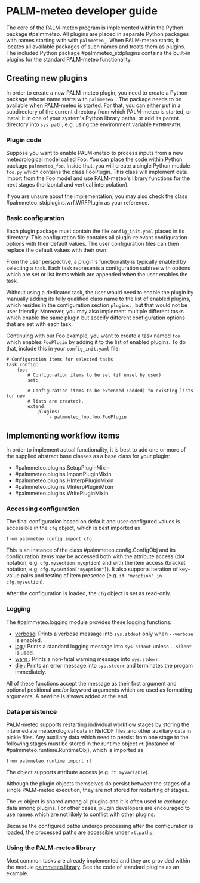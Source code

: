 # PALM-meteo developer guide

The core of the PALM-meteo program is implemented within the Python package
#palmmeteo. All plugins are placed in separate Python packages with names
starting with with `palmmeteo_`. When PALM-meteo starts, it locates all
available packages of such names and treats them as plugins. The included
Python package #palmmeteo_stdplugins contains the built-in plugins for the
standard PALM-meteo functionality.

## Creating new plugins

In order to create a new PALM-meteo plugin, you need to create a Python package
whose name starts with `palmmeteo_`. The package needs to be available when
PALM-meteo is started. For that, you can either put in a subdirectory of
the current directory from which PALM-meteo is started, or install it in one
of your system's Python library paths, or add its parent directory into
`sys.path`, e.g. using the environment variable `PYTHONPATH`.

### Plugin code

Suppose you want to enable PALM-meteo to process inputs from a new
meteorological model called Foo. You can place the code within Python package
`palmmeteo_foo`. Inside that, you will create a single Python module `foo.py`
which contains the class FooPlugin. This class will implement data import from
the Foo model and use PALM-meteo's library functions for the next stages
(horizontal and vertical interpolation).

If you are unsure about the implementation, you may also check the class
#palmmeteo_stdplugins.wrf.WRFPlugin
as your reference.

### Basic configuration

Each plugin package must contain the file `config_init.yaml` placed in its
directory. This configuration file contains all plugin-relevant configuration
options with their default values. The user configuration files can then
replace the default values with their own.

From the user perspective, a plugin's functionality is typically enabled by
selecting a `task`. Each task represents a configuration subtree with options
which are set or list items which are appended when the user enables the task.

Without using a dedicated task, the user would need to enable the plugin by
manually adding its fully qualified class name to the list of enabled plugins,
which resides in the configuration section `plugins:`, but that would not be
user friendly. Moreover, you may also implement multiple different tasks which
enable the same plugin but specify different configuration options that are set
with each task.

Continuing with our Foo example, you want to create a task named `foo` which
enables `FooPlugin` by adding it to the list of enabled plugins. To do that,
include this in your `config_init.yaml` file:

```
# Configuration items for selected tasks
task_config:
    foo:
        # Configuration items to be set (if unset by user)
        set:

        # Configuration items to be extended (added) to existing lists (or new
        # lists are created).
        extend:
            plugins:
                - palmmeteo_foo.foo.FooPlugin
```

## Implementing workflow items

In order to implement actual functionality, it is best to add one or more of the
supplied abstract base classes as a base class for your plugin:

 - #palmmeteo.plugins.SetupPluginMixin
 - #palmmeteo.plugins.ImportPluginMixin
 - #palmmeteo.plugins.HInterpPluginMixin
 - #palmmeteo.plugins.VInterpPluginMixin
 - #palmmeteo.plugins.WritePluginMixin

### Accessing configuration

The final configuration based on default and user-configured values is
accessible in the `cfg` object, which is best imported as

```
from palmmeteo.config import cfg
```

This is an instance of the class #palmmeteo.config.ConfigObj and its
configuration items may be accessed both with the attribute access (dot
notation, e.g. `cfg.mysection.myoption`) and with the item access (bracket
notation, e.g. `cfg.mysection["myoption"]`). It also supports iteration of
key-value pairs and testing of item presence (e.g. `if "myoption" in
cfg.mysection`).

After the configuration is loaded, the `cfg` object is set as read-only.

### Logging

The #palmmeteo.logging module provides these logging functions:

 - [verbose](#palmmeteo.logging.verbose):
   Prints a verbose message into `sys.stdout` only when `--verbose` is enabled.
 - [log    ](#palmmeteo.logging.log    ):
   Prints a standard logging message into `sys.stdout` unless `--silent` is used.
 - [warn   ](#palmmeteo.logging.warn   ):
   Prints a non-fatal warning message into `sys.stderr`.
 - [die    ](#palmmeteo.logging.die    ):
   Prints an error message into `sys.stderr` and terminates the progam immediately.

All of these functions accept the message as their first argument and optional
positional and/or keyword arguments which are used as formatting arguments.
A newline is always added at the end.

### Data persistence

PALM-meteo supports restarting individual workflow stages by storing the
intermediate meteorological data in NetCDF files and other auxiliary data in
pickle files. Any auxiliary data which need to persist from one stage to the
following stages must be stored in the runtime object `rt` (instance of
#palmmeteo.runtime.RuntimeObj), which is imported as

```
from palmmeteo.runtime import rt
```

The object supports attribute access (e.g. `rt.myvariable`).

Although the plugin objects themselves do persist between the stages of
a single PALM-meteo execution, they are not stored for restarting of
stages.

The `rt` object is shared among all plugins and it is often used to exchange
data among plugins. For other cases, plugin developers are encouraged to use
names which are not likely to conflict with other plugins.

Because the configured paths undergo processing after the configuration is
loaded, the processed paths are accessible under `rt.paths`.

### Using the PALM-meteo library

Most common tasks are already implemented and they are provided within the
module [palmmeteo.library](#palmmeteo.library). See the code of standard
plugins as an example.
